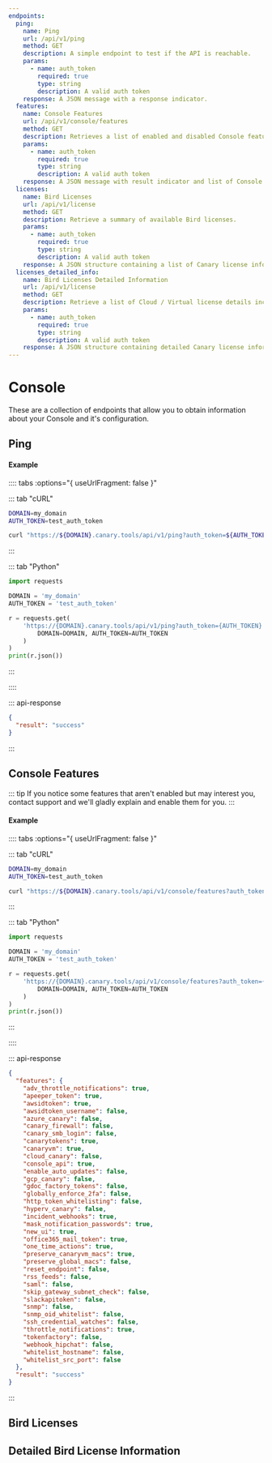 ```yaml
---
endpoints:
  ping:
    name: Ping
    url: /api/v1/ping
    method: GET
    description: A simple endpoint to test if the API is reachable.
    params:
      - name: auth_token
        required: true
        type: string
        description: A valid auth token
    response: A JSON message with a response indicator.
  features:
    name: Console Features
    url: /api/v1/console/features
    method: GET
    description: Retrieves a list of enabled and disabled Console features.
    params:
      - name: auth_token
        required: true
        type: string
        description: A valid auth token
    response: A JSON message with result indicator and list of Console features.
  licenses:
    name: Bird Licenses
    url: /api/v1/license
    method: GET
    description: Retrieve a summary of available Bird licenses.
    params:
      - name: auth_token
        required: true
        type: string
        description: A valid auth token
    response: A JSON structure containing a list of Canary license information.
  licenses_detailed_info:
    name: Bird Licenses Detailed Information
    url: /api/v1/license
    method: GET
    description: Retrieve a list of Cloud / Virtual license details including limits and URLs to images.
    params:
      - name: auth_token
        required: true
        type: string
        description: A valid auth token
    response: A JSON structure containing detailed Canary license information.
---
```

# Console

These are a collection of endpoints that allow you to obtain information about your Console and it's configuration.

<APIEndpoints :endpoints="$page.frontmatter.endpoints" :path="$page.regularPath"/>

## Ping

<APIDetails :endpoint="$page.frontmatter.endpoints.ping"/>

#### Example

:::: tabs :options="{ useUrlFragment: false }"

::: tab "cURL"

``` bash
DOMAIN=my_domain
AUTH_TOKEN=test_auth_token

curl "https://${DOMAIN}.canary.tools/api/v1/ping?auth_token=${AUTH_TOKEN}"
```

:::


::: tab "Python"

``` python
import requests

DOMAIN = 'my_domain'
AUTH_TOKEN = 'test_auth_token'

r = requests.get(
    'https://{DOMAIN}.canary.tools/api/v1/ping?auth_token={AUTH_TOKEN}'.format(
        DOMAIN=DOMAIN, AUTH_TOKEN=AUTH_TOKEN
    )
)
print(r.json())

```

:::

::::


::: api-response
```json
{
  "result": "success"
}
```
:::

## Console Features

::: tip
If you notice some features that aren't enabled but may interest you, contact support and we'll gladly explain and enable them for you.
:::

<APIDetails :endpoint="$page.frontmatter.endpoints.features"/>

#### Example

:::: tabs :options="{ useUrlFragment: false }"

::: tab "cURL"

``` bash
DOMAIN=my_domain
AUTH_TOKEN=test_auth_token

curl "https://${DOMAIN}.canary.tools/api/v1/console/features?auth_token=${AUTH_TOKEN}"
```

:::


::: tab "Python"

``` python
import requests

DOMAIN = 'my_domain'
AUTH_TOKEN = 'test_auth_token'

r = requests.get(
    'https://{DOMAIN}.canary.tools/api/v1/console/features?auth_token={AUTH_TOKEN}'.format(
        DOMAIN=DOMAIN, AUTH_TOKEN=AUTH_TOKEN
    )
)
print(r.json())

```

:::

::::


::: api-response
```json
{
  "features": {
    "adv_throttle_notifications": true,
    "apeeper_token": true,
    "awsidtoken": true,
    "awsidtoken_username": false,
    "azure_canary": false,
    "canary_firewall": false,
    "canary_smb_login": false,
    "canarytokens": true,
    "canaryvm": true,
    "cloud_canary": false,
    "console_api": true,
    "enable_auto_updates": false,
    "gcp_canary": false,
    "gdoc_factory_tokens": false,
    "globally_enforce_2fa": false,
    "http_token_whitelisting": false,
    "hyperv_canary": false,
    "incident_webhooks": true,
    "mask_notification_passwords": true,
    "new_ui": true,
    "office365_mail_token": true,
    "one_time_actions": true,
    "preserve_canaryvm_macs": true,
    "preserve_global_macs": false,
    "reset_endpoint": false,
    "rss_feeds": false,
    "saml": false,
    "skip_gateway_subnet_check": false,
    "slackapitoken": false,
    "snmp": false,
    "snmp_oid_whitelist": false,
    "ssh_credential_watches": false,
    "throttle_notifications": true,
    "tokenfactory": false,
    "webhook_hipchat": false,
    "whitelist_hostname": false,
    "whitelist_src_port": false
  },
  "result": "success"
}
```
:::

## Bird Licenses

<APIDetails :endpoint="$page.frontmatter.endpoints.licenses"/>

## Detailed Bird License Information

<APIDetails :endpoint="$page.frontmatter.endpoints.licenses_detailed_info"/>